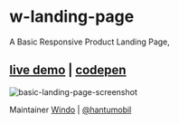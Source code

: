 # w-landing-page
A Basic Responsive Product Landing Page, 
## [live demo](https://webdesignlift.github.io/w-landing-page/) | [codepen](https://codepen.io/windo/full/gjyaMN)

![basic-landing-page-screenshot](https://w-digital.co/assets/img/basic-landing-page.png)


Maintainer [Windo](https://w-digital.co) | [@hantumobil](https://github.com/hantumobil/)


